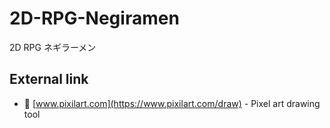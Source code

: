 # 2D-RPG-Negiramen

2D RPG ネギラーメン

## External link

* 📖 [www.pixilart.com](https://www.pixilart.com/draw) - Pixel art drawing tool

